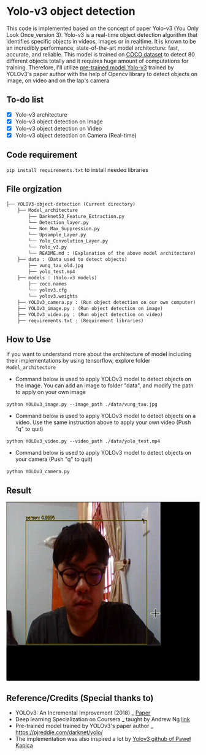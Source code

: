 # Yolo-v3 object detection 
This code is implemented based on the concept of paper Yolo-v3 (You Only Look Once_version 3). Yolo-v3 is a real-time object detection algorithm that identifies specific objects in videos, images or in realtime. It is known to be an incredibly performance, state-of-the-art model architecture: fast, accurate, and reliable. This model is trained on [COCO dataset](https://cocodataset.org/#home) to detect 80 different objects totally and it requires huge amount of computations for training. Therefore, I'll utilize [pre-trained model Yolo-v3](https://pjreddie.com/darknet/yolo/) trained by YOLOv3's paper author with the help of Opencv library to detect objects on image, on video and on the lap's camera

## To-do list
- [x] Yolo-v3 architecture
- [x] Yolo-v3 object detection on Image
- [x] Yolo-v3 object detection on Video
- [x] Yolo-v3 object detection on Camera (Real-time)

## Code requirement
`pip install requirements.txt` to install needed libraries

## File orgization
```Shell
├── YOLOV3-object-detection (Current directory)
    ├── Model_architecture
        ├── Darknet53_Feature_Extraction.py
        └── Detection_layer.py
        └── Non_Max_Suppression.py 
        └── Upsample_Layer.py
        └── Yolo_Convolution_Layer.py
        └── Yolo_v3.py
        └── README.md : (Explanation of the above model architecture)
    ├── data : (Data used to detect objects)
        ├── vung_tau_old.jpg
        ├── yolo_test.mp4
    ├── models : (Yolo-v3 models)
        ├── coco.names
        └── yolov3.cfg
        └── yolov3.weights
    ├── YOLOv3_camera.py : (Run object detection on our own computer)
    ├── YOLOv3_image.py : (Run object detection on image)
    ├── YOLOv3_video.py : (Run object detection on video)
    ├── requirements.txt : (Requirement libraries)
```

## How to Use
If you want to understand more about the architecture of model including their implementations by using tensorflow, explore folder `Model_architecture` 
- Command below is used to apply YOLOv3 model to detect objects on the image. You can add an image to folder "data", and modify the path to apply on your own image

`python YOLOv3_image.py --image_path ./data/vung_tau.jpg`
- Command below is used to apply YOLOv3 model to detect objects on a video. Use the same instruction above to apply your own video (Push "q" to quit)

`python YOLOv3_video.py --video_path ./data/yolo_test.mp4`
- Command below is used to apply YOLOv3 model to detect objects on your camera (Push "q" to quit)

`python YOLOv3_camera.py`

## Result
![](https://github.com/HarryPham0123/YOLOv3-object-detection/blob/main/data/YOLOv3_result.gif)

## Reference/Credits (Special thanks to)
- YOLOv3: An Incremental Improvement (2018) _ [Paper](https://arxiv.org/pdf/1804.02767.pdf)
- Deep learning Specialization on Coursera _ taught by Andrew Ng [link](https://www.coursera.org/specializations/deep-learning)
- Pre-trained model trained by YOLOv3's paper author _ https://pjreddie.com/darknet/yolo/
- The implementation was also inspired a lot by [Yolov3 github of Paweł Kapica](https://github.com/mystic123/tensorflow-yolo-v3)
